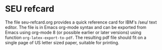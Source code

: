 # SEU refcard

The file seu-refcard.org provides a quick reference card for IBM's
/seu/ text editor.  The file is in Emacs org-mode syntax and can be
exported from Emacs using org-mode 8 (or possible earlier or later
versions) using function `org-latex-export-to-pdf`.  The resulting pdf
file should fit on a single page of US letter sized paper, suitable
for printing.
